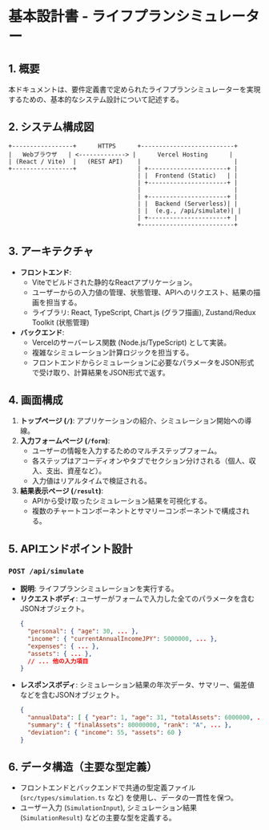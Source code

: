 # 基本設計書 - ライフプランシミュレーター

## 1. 概要
本ドキュメントは、要件定義書で定められたライフプランシミュレーターを実現するための、基本的なシステム設計について記述する。

## 2. システム構成図

```
+-----------------+      HTTPS      +--------------------------+
|   Webブラウザ   | <-------------> |      Vercel Hosting      |
| (React / Vite)  |   (REST API)    |                          |
+-----------------+                 | +----------------------+ |
                                    | |  Frontend (Static)   | |
                                    | +----------------------+ |
                                    |                          |
                                    | +----------------------+ |
                                    | |  Backend (Serverless)| |
                                    | |  (e.g., /api/simulate)| |
                                    | +----------------------+ |
                                    +--------------------------+
```

## 3. アーキテクチャ
- **フロントエンド**:
    - Viteでビルドされた静的なReactアプリケーション。
    - ユーザーからの入力値の管理、状態管理、APIへのリクエスト、結果の描画を担当する。
    - ライブラリ: React, TypeScript, Chart.js (グラフ描画), Zustand/Redux Toolkit (状態管理)
- **バックエンド**:
    - Vercelのサーバーレス関数 (Node.js/TypeScript) として実装。
    - 複雑なシミュレーション計算ロジックを担当する。
    - フロントエンドからシミュレーションに必要なパラメータをJSON形式で受け取り、計算結果をJSON形式で返す。

## 4. 画面構成
1.  **トップページ (`/`)**: アプリケーションの紹介、シミュレーション開始への導線。
2.  **入力フォームページ (`/form`)**:
    - ユーザーの情報を入力するためのマルチステップフォーム。
    - 各ステップはアコーディオンやタブでセクション分けされる（個人、収入、支出、資産など）。
    - 入力値はリアルタイムで検証される。
3.  **結果表示ページ (`/result`)**:
    - APIから受け取ったシミュレーション結果を可視化する。
    - 複数のチャートコンポーネントとサマリーコンポーネントで構成される。

## 5. APIエンドポイント設計

### `POST /api/simulate`
- **説明**: ライフプランシミュレーションを実行する。
- **リクエストボディ**: ユーザーがフォームで入力した全てのパラメータを含むJSONオブジェクト。
  ```json
  {
    "personal": { "age": 30, ... },
    "income": { "currentAnnualIncomeJPY": 5000000, ... },
    "expenses": { ... },
    "assets": { ... },
    // ... 他の入力項目
  }
  ```
- **レスポンスボディ**: シミュレーション結果の年次データ、サマリー、偏差値などを含むJSONオブジェクト。
  ```json
  {
    "annualData": [ { "year": 1, "age": 31, "totalAssets": 6000000, ... }, ... ],
    "summary": { "finalAssets": 80000000, "rank": "A", ... },
    "deviation": { "income": 55, "assets": 60 }
  }
  ```

## 6. データ構造（主要な型定義）
- フロントエンドとバックエンドで共通の型定義ファイル (`src/types/simulation.ts` など) を使用し、データの一貫性を保つ。
- ユーザー入力 (`SimulationInput`), シミュレーション結果 (`SimulationResult`) などの主要な型を定義する。
